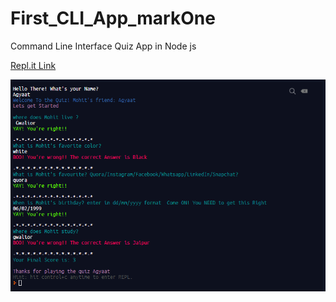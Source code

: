 # First_CLI_App_markOne

Command Line Interface Quiz App in Node js

[Repl.it Link](https://repl.it/@Tiwarim386/markOne#index.js)


![markOne.PNG](markOne.PNG)
